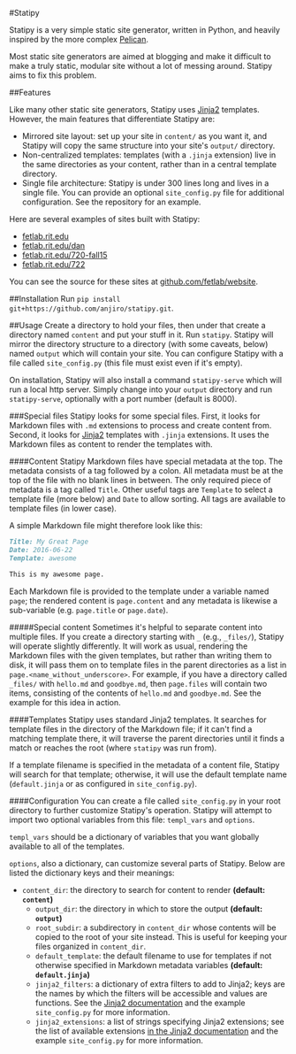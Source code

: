 #Statipy

Statipy is a very simple static site generator, written in Python, and
heavily inspired by the more complex
[Pelican](http://getpelican.com/).

Most static site generators are aimed at blogging and make it
difficult to make a truly static, modular site without a lot of
messing around. Statipy aims to fix this problem.

##Features

Like many other static site generators, Statipy uses
[Jinja2](http://jinja.pocoo.org/) templates. However, the main
features that differentiate Statipy are:

- Mirrored site layout: set up your site in `content/` as you want it,
	and Statipy will copy the same structure into your site's `output/`
	directory.
- Non-centralized templates: templates (with a `.jinja` extension)
	live in the same directories as your content, rather than in a
	central template directory.
- Single file architecture: Statipy is under 300 lines long and lives
	in a single file. You can provide an optional `site_config.py` file
	for additional configuration. See the repository for an example.

Here are several examples of sites built with Statipy:

- [fetlab.rit.edu](http://fetlab.rit.edu)
- [fetlab.rit.edu/dan](http://fetlab.rit.edu/dan)
- [fetlab.rit.edu/720-fall15](http://fetlab.rit.edu/720-fall15)
- [fetlab.rit.edu/722](http://fetlab.rit.edu/722)

You can see the source for these sites at
[github.com/fetlab/website](http://github.com/fetlab/website).

##Installation
Run `pip install git+https://github.com/anjiro/statipy.git`.

##Usage
Create a directory to hold your files, then under that create a
directory named `content` and put your stuff in it. Run `statipy`.
Statipy will mirror the directory structure to a directory (with some
caveats, below) named `output` which will contain your site. You can
configure Statipy with a file called `site_config.py` (this file must
exist even if it's empty).

On installation, Statipy will also install a command `statipy-serve`
which will run a local http server. Simply change into your `output`
directory and run `statipy-serve`, optionally with a port number
(default is 8000).

###Special files
Statipy looks for some special files. First, it looks for Markdown
files with `.md` extensions to process and create content from.
Second, it looks for [Jinja2](http://jinja.pocoo.org) templates with
`.jinja` extensions. It uses the Markdown files as content to render
the templates with.

####Content
Statipy Markdown files have special metadata at the top. The metadata
consists of a tag followed by a colon. All metadata must be at the top
of the file with no blank lines in between. The only required piece of
metadata is a tag called `Title`. Other useful tags are `Template` to
select a template file (more below) and `Date` to allow sorting. All
tags are available to template files (in lower case).

A simple Markdown file might therefore look like this:

```.markdown
Title: My Great Page
Date: 2016-06-22
Template: awesome

This is my awesome page.
```

Each Markdown file is provided to the template under a variable named
`page`; the rendered content is `page.content` and any metadata is
likewise a sub-variable (e.g. `page.title` or `page.date`).

#####Special content
Sometimes it's helpful to separate content into multiple files. If you
create a directory starting with `_` (e.g., `_files/`), Statipy will
operate slightly differently. It will work as usual, rendering the
Markdown files with the given templates, but rather than writing them
to disk, it will pass them on to template files in the parent
directories as a list in `page.<name_without_underscore>`. For
example, if you have a directory called `_files/` with `hello.md` and
`goodbye.md`, then `page.files` will contain two items, consisting of
the contents of `hello.md` and `goodbye.md`. See the example for this
idea in action.

####Templates
Statipy uses standard Jinja2 templates. It searches for template files
in the directory of the Markdown file; if it can't find a matching
template there, it will traverse the parent directories until it
finds a match or reaches the root (where `statipy` was run from).

If a template filename is specified in the metadata of a content file,
Statipy will search for that template; otherwise, it will use the
default template name (`default.jinja` or as configured in
`site_config.py`).

####Configuration
You can create a file called `site_config.py` in your root directory
to further customize Statipy's operation. Statipy will attempt to
import two optional variables from this file: `templ_vars` and `options`.

`templ_vars` should be a dictionary of variables that you want
globally available to all of the templates.

`options`, also a dictionary, can customize several parts of Statipy.
Below are listed the dictionary keys and their meanings:

  - `content_dir`: the directory to search for content to render
		**(default: `content`)**
	- `output_dir`: the directory in which to store the output
		**(default: `output`)**
	- `root_subdir`: a subdirectory in `content_dir` whose contents will
		be copied to the root of your site instead. This is useful for
		keeping your files organized in `content_dir`.
	- `default_template`: the default filename to use for templates if
		not otherwise specified in Markdown metadata variables **(default:
		`default.jinja`)**
	- `jinja2_filters`: a dictionary of extra filters to add to Jinja2;
		keys are the names by which the filters will be accessible and
		values are functions. See the [Jinja2
		documentation](http://jinja.pocoo.org/docs/dev/api/#writing-filters)
		and the example `site_config.py` for more information.
	- `jinja2_extensions`: a list of strings specifying Jinja2
		extensions; see the list of available extensions [in the Jinja2
		documentation](http://jinja.pocoo.org/docs/dev/extensions/#jinja-extensions)
		and the example `site_config.py` for more information.
